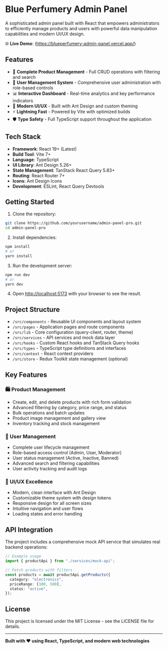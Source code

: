 # Blue Perfumery Admin Panel

A sophisticated admin panel built with React that empowers administrators to efficiently manage products and users with powerful data manipulation capabilities and modern UI/UX design.

🌐 **Live Demo**: (https://blueperfumery-admin-panel.vercel.app/)

## Features

- 🎯 **Complete Product Management** - Full CRUD operations with filtering and search
- 👥 **User Management System** - Comprehensive user administration with role-based controls
- 📊 **Interactive Dashboard** - Real-time analytics and key performance indicators
- 🎨 **Modern UI/UX** - Built with Ant Design and custom theming
- ⚡ **Lightning Fast** - Powered by Vite with optimized builds
- 🛡️ **Type Safety** - Full TypeScript support throughout the application

## Tech Stack

- **Framework**: React 19+ (Latest)
- **Build Tool**: Vite 7+
- **Language**: TypeScript
- **UI Library**: Ant Design 5.26+
- **State Management**: TanStack React Query 5.83+
- **Routing**: React Router 7+
- **Icons**: Ant Design Icons
- **Development**: ESLint, React Query Devtools

## Getting Started

1. Clone the repository:

```bash
git clone https://github.com/yourusername/admin-panel-pro.git
cd admin-panel-pro
```

2. Install dependencies:

```bash
npm install
# or
yarn install
```

3. Run the development server:

```bash
npm run dev
# or
yarn dev
```

4. Open [http://localhost:5173](http://localhost:5173) with your browser to see the result.

## Project Structure

- `/src/components` - Reusable UI components and layout system
- `/src/pages` - Application pages and route components
- `/src/lib` - Core configuration (query-client, router, theme)
- `/src/services` - API services and mock data layer
- `/src/hooks` - Custom React hooks and TanStack Query hooks
- `/src/types` - TypeScript type definitions and interfaces
- `/src/context` - React context providers
- `/src/store` - Redux Toolkit state management (optional)

## Key Features

### 🛍️ Product Management

- Create, edit, and delete products with rich form validation
- Advanced filtering by category, price range, and status
- Bulk operations and batch updates
- Product image management and gallery view
- Inventory tracking and stock management

### 👤 User Management

- Complete user lifecycle management
- Role-based access control (Admin, User, Moderator)
- User status management (Active, Inactive, Banned)
- Advanced search and filtering capabilities
- User activity tracking and audit logs

### 🎨 UI/UX Excellence

- Modern, clean interface with Ant Design
- Customizable theme system with design tokens
- Responsive design for all screen sizes
- Intuitive navigation and user flows
- Loading states and error handling

## API Integration

The project includes a comprehensive mock API service that simulates real backend operations:

```typescript
// Example usage
import { productApi } from "./services/mock-api";

// Fetch products with filters
const products = await productApi.getProducts({
  category: "electronics",
  priceRange: [100, 500],
  status: "active",
});
```

## License

This project is licensed under the MIT License - see the LICENSE file for details.

---

**Built with ❤️ using React, TypeScript, and modern web technologies**
